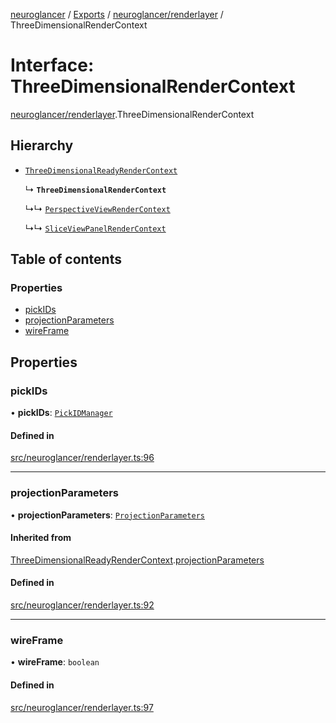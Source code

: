[neuroglancer](../README.md) / [Exports](../modules.md) / [neuroglancer/renderlayer](../modules/neuroglancer_renderlayer.md) / ThreeDimensionalRenderContext

# Interface: ThreeDimensionalRenderContext

[neuroglancer/renderlayer](../modules/neuroglancer_renderlayer.md).ThreeDimensionalRenderContext

## Hierarchy

- [`ThreeDimensionalReadyRenderContext`](neuroglancer_renderlayer.ThreeDimensionalReadyRenderContext.md)

  ↳ **`ThreeDimensionalRenderContext`**

  ↳↳ [`PerspectiveViewRenderContext`](neuroglancer_perspective_view_render_layer.PerspectiveViewRenderContext.md)

  ↳↳ [`SliceViewPanelRenderContext`](neuroglancer_sliceview_renderlayer.SliceViewPanelRenderContext.md)

## Table of contents

### Properties

- [pickIDs](neuroglancer_renderlayer.ThreeDimensionalRenderContext.md#pickids)
- [projectionParameters](neuroglancer_renderlayer.ThreeDimensionalRenderContext.md#projectionparameters)
- [wireFrame](neuroglancer_renderlayer.ThreeDimensionalRenderContext.md#wireframe)

## Properties

### pickIDs

• **pickIDs**: [`PickIDManager`](../classes/neuroglancer_object_picking.PickIDManager.md)

#### Defined in

[src/neuroglancer/renderlayer.ts:96](https://github.com/ActiveBrainAtlas2/neuroglancer/blob/91617476/src/neuroglancer/renderlayer.ts#L96)

___

### projectionParameters

• **projectionParameters**: [`ProjectionParameters`](../classes/neuroglancer_projection_parameters.ProjectionParameters.md)

#### Inherited from

[ThreeDimensionalReadyRenderContext](neuroglancer_renderlayer.ThreeDimensionalReadyRenderContext.md).[projectionParameters](neuroglancer_renderlayer.ThreeDimensionalReadyRenderContext.md#projectionparameters)

#### Defined in

[src/neuroglancer/renderlayer.ts:92](https://github.com/ActiveBrainAtlas2/neuroglancer/blob/91617476/src/neuroglancer/renderlayer.ts#L92)

___

### wireFrame

• **wireFrame**: `boolean`

#### Defined in

[src/neuroglancer/renderlayer.ts:97](https://github.com/ActiveBrainAtlas2/neuroglancer/blob/91617476/src/neuroglancer/renderlayer.ts#L97)
